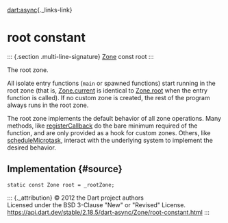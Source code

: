 [dart:async](../../dart-async/dart-async-library){._links-link}

root constant
=============

::: {.section .multi-line-signature}
[Zone](../zone-class) const root
:::

The root zone.

All isolate entry functions (`main` or spawned functions) start running
in the root zone (that is, [Zone.current](current) is identical to
[Zone.root](root-constant) when the entry function is called). If no
custom zone is created, the rest of the program always runs in the root
zone.

The root zone implements the default behavior of all zone operations.
Many methods, like [registerCallback](registercallback) do the bare
minimum required of the function, and are only provided as a hook for
custom zones. Others, like [scheduleMicrotask](schedulemicrotask),
interact with the underlying system to implement the desired behavior.

Implementation {#source}
--------------

``` {.language-dart data-language="dart"}
static const Zone root = _rootZone;
```

::: {._attribution}
© 2012 the Dart project authors\
Licensed under the BSD 3-Clause \"New\" or \"Revised\" License.\
<https://api.dart.dev/stable/2.18.5/dart-async/Zone/root-constant.html>
:::
